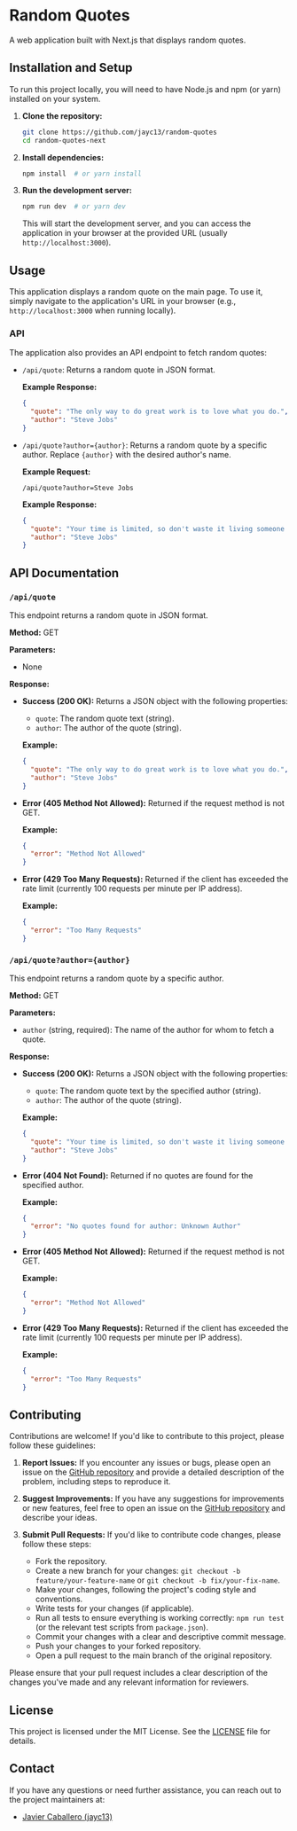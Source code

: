# Random Quotes

A web application built with Next.js that displays random quotes.

## Installation and Setup

To run this project locally, you will need to have Node.js and npm (or yarn) installed on your system.

1. **Clone the repository:**

   ```bash
   git clone https://github.com/jayc13/random-quotes
   cd random-quotes-next
   ```

2. **Install dependencies:**

   ```bash
   npm install  # or yarn install
   ```

3. **Run the development server:**

   ```bash
   npm run dev  # or yarn dev
   ```

   This will start the development server, and you can access the application in your browser at the provided URL (usually `http://localhost:3000`).

## Usage

This application displays a random quote on the main page. To use it, simply navigate to the application's URL in your browser (e.g., `http://localhost:3000` when running locally).

### API

The application also provides an API endpoint to fetch random quotes:

- `/api/quote`: Returns a random quote in JSON format.

  **Example Response:**

  ```json
  {
    "quote": "The only way to do great work is to love what you do.",
    "author": "Steve Jobs"
  }
  ```

- `/api/quote?author={author}`: Returns a random quote by a specific author. Replace `{author}` with the desired author's name.

  **Example Request:**

  `/api/quote?author=Steve Jobs`

  **Example Response:**

  ```json
  {
    "quote": "Your time is limited, so don't waste it living someone else's life.",
    "author": "Steve Jobs"
  }
  ```

## API Documentation

### `/api/quote`

This endpoint returns a random quote in JSON format.

**Method:** GET

**Parameters:**

- None

**Response:**

- **Success (200 OK):** Returns a JSON object with the following properties:
  - `quote`: The random quote text (string).
  - `author`: The author of the quote (string).

  **Example:**

  ```json
  {
    "quote": "The only way to do great work is to love what you do.",
    "author": "Steve Jobs"
  }
  ```

- **Error (405 Method Not Allowed):** Returned if the request method is not GET.

  **Example:**

  ```json
  {
    "error": "Method Not Allowed"
  }
  ```

- **Error (429 Too Many Requests):** Returned if the client has exceeded the rate limit (currently 100 requests per minute per IP address).

  **Example:**

  ```json
  {
    "error": "Too Many Requests"
  }
  ```

### `/api/quote?author={author}`

This endpoint returns a random quote by a specific author.

**Method:** GET

**Parameters:**

- `author` (string, required): The name of the author for whom to fetch a quote.

**Response:**

- **Success (200 OK):** Returns a JSON object with the following properties:
  - `quote`: The random quote text by the specified author (string).
  - `author`: The author of the quote (string).

  **Example:**

  ```json
  {
    "quote": "Your time is limited, so don't waste it living someone else's life.",
    "author": "Steve Jobs"
  }
  ```

- **Error (404 Not Found):** Returned if no quotes are found for the specified author.

  **Example:**

  ```json
  {
    "error": "No quotes found for author: Unknown Author"
  }
  ```

- **Error (405 Method Not Allowed):** Returned if the request method is not GET.

  **Example:**

  ```json
  {
    "error": "Method Not Allowed"
  }
  ```

- **Error (429 Too Many Requests):** Returned if the client has exceeded the rate limit (currently 100 requests per minute per IP address).

  **Example:**

  ```json
  {
    "error": "Too Many Requests"
  }
  ```

## Contributing

Contributions are welcome! If you'd like to contribute to this project, please follow these guidelines:

1. **Report Issues:** If you encounter any issues or bugs, please open an issue on the [GitHub repository](https://github.com/jayc13/random-quotes/issues) and provide a detailed description of the problem, including steps to reproduce it.

2. **Suggest Improvements:** If you have any suggestions for improvements or new features, feel free to open an issue on the [GitHub repository](https://github.com/jayc13/random-quotes/issues) and describe your ideas.

3. **Submit Pull Requests:** If you'd like to contribute code changes, please follow these steps:

   - Fork the repository.
   - Create a new branch for your changes: `git checkout -b feature/your-feature-name` or `git checkout -b fix/your-fix-name`.
   - Make your changes, following the project's coding style and conventions.
   - Write tests for your changes (if applicable).
   - Run all tests to ensure everything is working correctly: `npm run test` (or the relevant test scripts from `package.json`).
   - Commit your changes with a clear and descriptive commit message.
   - Push your changes to your forked repository.
   - Open a pull request to the main branch of the original repository.

Please ensure that your pull request includes a clear description of the changes you've made and any relevant information for reviewers.

## License

This project is licensed under the MIT License. See the [LICENSE](LICENSE) file for details.

## Contact

If you have any questions or need further assistance, you can reach out to the project maintainers at:

- [Javier Caballero (jayc13)](https://github.com/jayc13)
